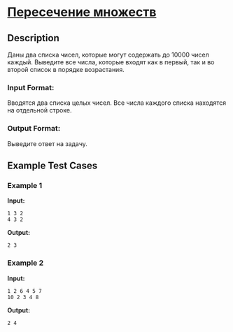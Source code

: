 # [Пересечение множеств](link)

## Description

Даны два списка чисел, которые могут содержать до 10000 чисел каждый.
Выведите все числа, которые входят как в первый, так и во второй список в порядке возрастания.

### Input Format:

Вводятся два списка целых чисел. Все числа каждого списка находятся на отдельной строке.

### Output Format:

Выведите ответ на задачу.

## Example Test Cases

### Example 1

**Input:**
```
1 3 2
4 3 2

```

**Output:**
```
2 3

```

### Example 2

**Input:**
```
1 2 6 4 5 7
10 2 3 4 8

```

**Output:**
```
2 4

```

